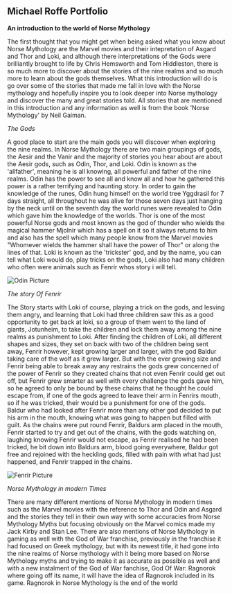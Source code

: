 ##  Michael Roffe Portfolio ##
**An introduction to the world of Norse Mythology**

The first thought that you might get when being asked what you know about Norse Mythology are the Marvel movies and their intepretation of Asgard and Thor and Loki, and although there interpretations of the Gods were brilliantly brought to life by Chris Hemsworth and Tom Hiddleston, there is so much more to discover about the stories of the nine realms and so much more to learn about the gods themselves. What this introduction will do is go over some of the stories that made me fall in love with the Norse mythology and hopefully inspire you to look deeper into Norse mythology and discover the many and great stories told. All stories that are mentioned in this introduction and any information as well is from the book 'Norse Mythology' by Neil Gaiman.

*The Gods*

A good place to start are the main gods you will discover when exploring the nine realms. In Norse Mythology there are two main groupings of gods, the Aesir and the Vanir and the majority of stories you hear about are about the Aesir gods, such as Odin, Thor, and Loki. Odin is known as the 'allfather', meaning he is all knowing, all powerful and father of the nine realms. Odin has the power to see all and know all and how he gathered this power is a rather terrifying and haunting story. In order to gain the knowledge of the runes, Odin hung himself on the world tree Yggdrasil for 7 days straight, all throughout he was alive for those seven days just hanging by the neck until on the seventh day the world runes were revealed to Odin which gave him the knowledge of the worlds. Thor is one of the most powerful Norse gods and most known as the god of thunder who wields the magical hammer Mjolnir which has a spell on it so it always returns to him and also has the spell which many people know from the Marvel movies "Whomever wields the hammer shall have the power of Thor" or along the lines of that. Loki is known as the 'trickster' god, and by the name, you can tell what Loki would do, play tricks on the gods, Loki also had many children who often were animals such as Fenrir whos story i will tell.

![Odin Picture](https://th.bing.com/th/id/R.28fa802298ac5ca9076b579332e5f74e?rik=8tQ0wsGybFXzzA&riu=http%3a%2f%2f2.bp.blogspot.com%2f-_5lpTBcwoUs%2fT1e2uMwDSUI%2fAAAAAAAACHo%2faYTDHUlfgZA%2fs1600%2fOdin_colours_approval_version_1.jpg&ehk=2%2bVTe5DOX6odftJPStw%2flLhpp59a%2fK%2bFxqejETcwZjs%3d&risl=&pid=ImgRaw&r=0)

*The story Of Fenrir*

The Story starts with Loki of course, playing a trick on the gods, and lesving them angry, and learning that Loki had three children saw this as a good opportunity to get back at loki, so a group of them went to the land of giants, Jotunheim, to take the children and lock them away among the nine realms as punishment to Loki. After finding the children of Loki, all different shapes and sizes, they set on back with two of the children being sent away, Fenrir however, kept growing larger and larger, with the god Baldur taking care of the wolf as it grew larger. But with the ever growing size and Fenrir being able to break away any restrains the gods grew concerned of the power of Fenrir so they created chains that not even Fenrir could get out off, but Fenrir grew smarter as well with every challenge the gods gave him, so he agreed to only be bound by these chains that he thought he could escape from, if one of the gods agreed to leave their arm in Fenrirs mouth, so if he was tricked, their would be a punishment for one of the gods. Baldur who had looked after Fenrir more than any other god decided to put his arm in the mouth, knowing what was going to happen but filled with guilt. As the chains were put round Fenrir, Baldurs arm placed in the mouth, Fenrir started to try and get out of the chains, with the gods watching on, laughing knowing Fenrir would not escape, as Fenrir realised he had been tricked, he bit down into Baldurs arm, blood going everywhere, Baldur got free and rejoined with the heckling gods, filled with pain with what had just happened, and Fenrir trapped in the chains.

![Fenrir Picture](https://cdn.shopify.com/s/files/1/1879/3511/articles/fenrir-monster-norse-mythology_1024x1024.jpg?v=1546931342)

*Norse Mythology in modern Times*

There are many different mentions of Norse Mythology in modern times such as the Marvel movies with the reference to Thor and Odin and Asgard and the stories they tell in their own way with some accuracies from Norse Mythology Myths but focusing obviously on the Marvel comics made my Jack Kirby and Stan Lee. There are also mentions of Norse Mythology in gaming as well with the God of War franchise, previously in the franchise it had focused on Greek mythology, but with its newest title, it had gone into the nine realms of Norse mythology with it being more based on Norse Mythology myths and trying to make it as accurate as possible as well and with a new instalment of the God of War fanchise, God Of War: Ragnorok where going off its name, it will have the idea of Ragnorok included in its game. Ragnorok in Norse Mythology is the end of the world











 


